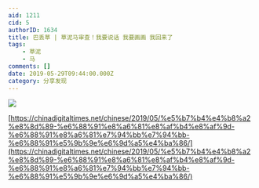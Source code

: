 ```yaml
---
aid: 1211
cid: 5
authorID: 1634
title: 巴丢草 | 草泥马审查！我要说话 我要画画 我回来了
tags:
    - 草泥
    - 马
comments: []
date: 2019-05-29T09:44:00.000Z
category: 分享发现
---
```


![](https://pbs.twimg.com/media/D7pGlyRVUAEkEa4.jpg)

[https://chinadigitaltimes.net/chinese/2019/05/%e5%b7%b4%e4%b8%a2%e8%8d%89-%e6%88%91%e8%a6%81%e8%af%b4%e8%af%9d-%e6%88%91%e8%a6%81%e7%94%bb%e7%94%bb-%e6%88%91%e5%9b%9e%e6%9d%a5%e4%ba%86/](https://chinadigitaltimes.net/chinese/2019/05/%e5%b7%b4%e4%b8%a2%e8%8d%89-%e6%88%91%e8%a6%81%e8%af%b4%e8%af%9d-%e6%88%91%e8%a6%81%e7%94%bb%e7%94%bb-%e6%88%91%e5%9b%9e%e6%9d%a5%e4%ba%86/)
